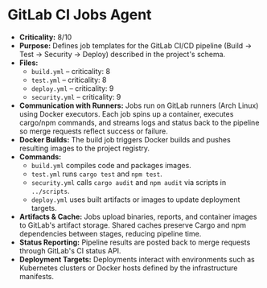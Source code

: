 # GitLab CI Jobs Agent

- **Criticality:** 8/10
- **Purpose:** Defines job templates for the GitLab CI/CD pipeline (Build → Test → Security → Deploy) described in the project's schema.
- **Files:**
  - `build.yml` – criticality: 8
  - `test.yml` – criticality: 8
  - `deploy.yml` – criticality: 9
  - `security.yml` – criticality: 9
- **Communication with Runners:** Jobs run on GitLab runners (Arch Linux) using Docker executors. Each job spins up a container, executes cargo/npm commands, and streams logs and status back to the pipeline so merge requests reflect success or failure.
- **Docker Builds:** The build job triggers Docker builds and pushes resulting images to the project registry.
- **Commands:**
  - `build.yml` compiles code and packages images.
  - `test.yml` runs `cargo test` and `npm test`.
  - `security.yml` calls `cargo audit` and `npm audit` via scripts in `../scripts`.
  - `deploy.yml` uses built artifacts or images to update deployment targets.
- **Artifacts & Cache:** Jobs upload binaries, reports, and container images to GitLab's artifact storage. Shared caches preserve Cargo and npm dependencies between stages, reducing pipeline time.
- **Status Reporting:** Pipeline results are posted back to merge requests through GitLab's CI status API.
- **Deployment Targets:** Deployments interact with environments such as Kubernetes clusters or Docker hosts defined by the infrastructure manifests.

